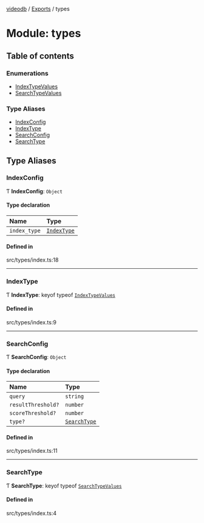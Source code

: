 [videodb](../README.md) / [Exports](../modules.md) / types

# Module: types

## Table of contents

### Enumerations

- [IndexTypeValues](../enums/types.IndexTypeValues.md)
- [SearchTypeValues](../enums/types.SearchTypeValues.md)

### Type Aliases

- [IndexConfig](types.md#indexconfig)
- [IndexType](types.md#indextype)
- [SearchConfig](types.md#searchconfig)
- [SearchType](types.md#searchtype)

## Type Aliases

### IndexConfig

Ƭ **IndexConfig**: `Object`

#### Type declaration

| Name | Type |
| :------ | :------ |
| `index_type` | [`IndexType`](types.md#indextype) |

#### Defined in

src/types/index.ts:18

___

### IndexType

Ƭ **IndexType**: keyof typeof [`IndexTypeValues`](../enums/types.IndexTypeValues.md)

#### Defined in

src/types/index.ts:9

___

### SearchConfig

Ƭ **SearchConfig**: `Object`

#### Type declaration

| Name | Type |
| :------ | :------ |
| `query` | `string` |
| `resultThreshold?` | `number` |
| `scoreThreshold?` | `number` |
| `type?` | [`SearchType`](types.md#searchtype) |

#### Defined in

src/types/index.ts:11

___

### SearchType

Ƭ **SearchType**: keyof typeof [`SearchTypeValues`](../enums/types.SearchTypeValues.md)

#### Defined in

src/types/index.ts:4
